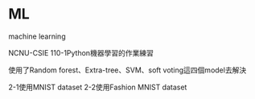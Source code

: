 # ML
machine learning

NCNU-CSIE 110-1Python機器學習的作業練習


使用了Random forest、Extra-tree、SVM、soft voting這四個model去解決


2-1使用MNIST dataset 2-2使用Fashion MNIST dataset
